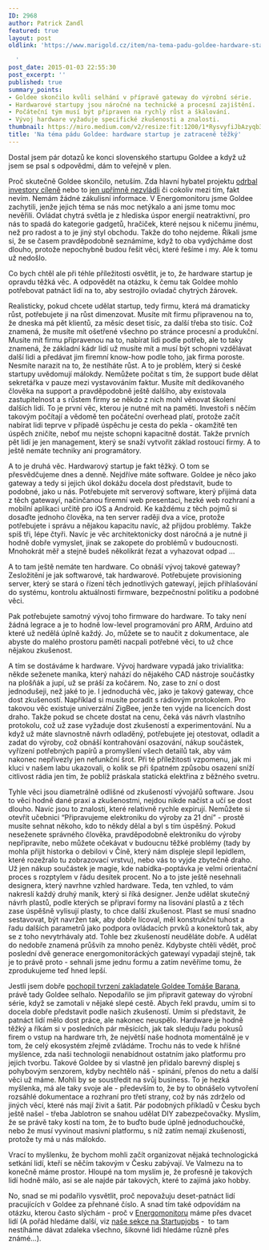 ```yaml
---
ID: 2968
author: Patrick Zandl
featured: true
layout: post
oldlink: 'https://www.marigold.cz/item/na-tema-padu-goldee-hardware-startup-je-zatracene-tezky

  '
post_date: 2015-01-03 22:55:30
post_excerpt: ''
published: true
summary_points:
- Goldee skončilo kvůli selhání v přípravě gateway do výrobní série.
- Hardwarové startupy jsou náročné na technické a procesní zajištění.
- Počáteční tým musí být připraven na rychlý růst a škálování.
- Vývoj hardware vyžaduje specifické zkušenosti a znalosti.
thumbnail: https://miro.medium.com/v2/resize:fit:1200/1*RysvyfiJbAzyqb362Rt2rA.png
title: 'Na téma pádu Goldee: hardware startup je zatraceně těžký'
---
```


<p>Dostal jsem pár dotazů ke konci slovenského startupu Goldee a když už jsem se psal s odpovědmi, dám to veřejně v plen.</p>

<p>Proč skutečně Goldee skončilo, netuším. Zda hlavní hybatel projektu <a href="http://www.startupers.sk/velka-hanba-a-smutny-koniec-globalnej-startupovej-nadeje-zo-slovenska/">odrbal investory cíleně</a> nebo to <a href="http://www.lupa.cz/clanky/slovenska-startupova-nadeje-goldee-konci-chytremu-svetlu-dosly-penize/">jen upřímně nezvládli</a> či cokoliv mezi tím, fakt nevím. Nemám žádné zákulisní informace. V Energomonitoru jsme Goldee zachytili, jenže jejich téma se nás moc netýkalo a ani jsme tomu moc nevěřili. Ovládat chytrá světla je z hlediska úspor energií neatraktivní, pro nás to spadá do kategorie gadgetů, hračiček, které nejsou k ničemu jinému, než pro radost a to je jiný styl obchodu. Takže do toho nejdeme. Říkali jsme si, že se časem pravděpodobně seznámíme, když to oba vydýcháme dost dlouho, protože nepochybně budou řešit věci, které řešíme i my. Ale k tomu už nedošlo.</p>


<!--more-->

<p>Co bych chtěl ale při téhle příležitosti osvětlit, je to, že hardware startup je opravdu těžká věc. A odpovědět na otázku, k čemu tak Goldee mohlo potřebovat patnáct lidí na to, aby sestrojilo ovladač chytrých žárovek.</p>

<p>Realisticky, pokud chcete udělat startup, tedy firmu, která má dramaticky růst, potřebujete ji na růst dimenzovat. Musíte mít firmu připravenou na to, že dneska má pět klientů, za měsíc deset tisíc, za další třeba sto tisíc. Což znamená, že musíte mít ošetřené všechno po stránce procesní a produkční. Musíte mít firmu připravenou na to, nabírat lidi podle potřeb, ale to taky znamená, že základní kádr lidí už musíte mít a musí být schopni vzdělávat další lidi a předávat jim firemní know-how podle toho, jak firma poroste. Nesmíte narazit na to, že nestíháte růst. A to je problém, který si české startupy uvědomují málokdy. Nemůžete počítat s tím, že support bude dělat sekretářka v pauze mezi vystavováním faktur. Musíte mít dedikovaného člověka na support a pravděpodobně ještě dalšího, aby existovala zastupitelnost a s růstem firmy se někdo z nich mohl věnovat školení dalších lidí. To je první věc, kterou je nutné mít na paměti. Investoři s něčím takovým počítají a vědomě ten počáteční overhead platí, protože začít nabírat lidi teprve v případě úspěchu je cesta do pekla - okamžitě ten úspěch zničíte, neboť mu nejste schopni kapacitně dostát. Takže prvních pět lidí je jen management, který se snaží vytvořit základ rostoucí firmy. A to ještě nemáte techniky ani programátory.</p>

<p>A to je druhá věc. Hardwarový startup je fakt těžký. O tom se přesvědčujeme dnes a denně. Nejdříve máte software. Goldee je něco jako gateway a tedy si jejich úkol dokážu docela dost představit, bude to podobné, jako u nás. Potřebujete mít serverový software, který přijímá data z těch gatewayí, načinčanou firemní web presentaci, hezké web rozhraní a mobilní aplikaci určitě pro iOS a Android. Ke každému z těch pojmů si dosaďte jednoho člověka, na ten server raději dva a více, protože potřebujete i správu a nějakou kapacitu navíc, až přijdou problémy. Takže spíš tři, lépe čtyři. Navíc je věc architektonicky dost náročná a je nutné ji hodně dobře vymyslet, jinak se zakopete do problémů v budoucnosti. Mnohokrát měř a stejně budeš několikrát řezat a vyhazovat odpad …</p>

<p>A to tam ještě nemáte ten hardware. Co obnáší vývoj takové gateway? Zesložitění je jak softwarové, tak hardwarové. Potřebujete provisioning server, který se stará o řízení těch jednotlivých gatewayí, jejich přihlašování do systému, kontrolu aktuálnosti firmware, bezpečnostní politiku a podobné věci.</p>

<p>Pak potřebujete samotný vývoj toho firmware do hardware. To taky není žádná legrace a je to hodně low-level programování pro ARM, Arduino atd které už nedělá úplně každý. Jo, můžete se to naučit z dokumentace, ale abyste do malého prostoru paměti nacpali potřebné věci, to už chce nějakou zkušenost.</p>

<p>A tím se dostáváme k hardware. Vývoj hardware vypadá jako trivialitka: někde seženete maníka, který nahází do nějakého CAD nástroje součástky na plošňák a jupí, už se práší za kočárem. No, zase to zní o dost jednodušeji, než jaké to je. I jednoduchá věc, jako je takový gateway, chce dost zkušeností. Například si musíte poradit s rádiovým protokolem. Pro takovou věc existuje univerzální ZigBee, jenže ten vyjde na licencích dost draho. Takže pokud se chcete dostat na cenu, čeká vás návrh vlastního protokolu, což už zase vyžaduje dost zkušeností a experimentování. Nu a když už máte slavnostně návrh odladěný, potřebujete jej otestovat, odladit a zadat do výroby, což obnáší kontrahování osazování, nákup součástek, vyřízení potřebných papírů a promyšlení všech detailů tak, aby vám nakonec nepřivezly jen nefunkční šrot. Při té příležitosti vzpomenu, jak mi kluci v našem labu ukazovali, o kolik se při špatném způsobu osazení sníží citlivost rádia jen tím, že poblíž práskala statická elektřina z běžného svetru.</p>

<p>Tyhle věci jsou diametrálně odlišné od zkušeností vývojářů software. Jsou to věci hodně dané praxí a zkušenostmi, nejdou nikde načíst a učí se dost dlouho. Navíc jsou to znalosti, které relativně rychle expirují. Nemůžete si otevřít učebnici “Připravujeme elektroniku do výroby za 21 dní” - prostě musíte sehnat někoho, kdo to někdy dělal a byl s tím úspěšný. Pokud neseženete správného člověka, pravděpodobně elektroniku do výroby nepřipravíte, nebo můžete očekávat v budoucnu těžké problémy (tady by mohla přijít historka o debilovi v Číně, který nám displeje slepil lepidlem, které rozežralo tu zobrazovací vrstvu), nebo vás to vyjde zbytečně draho. Už jen nákup součástek je magie, kde nabídka-poptávka je velmi orientační proces s rozptylem v řádu desítek procent. No a to jste ještě nesehnali designera, který navrhne vzhled hardware. Teda, ten vzhled, to vám nakreslí každý druhý maník, který si říká designer. Jenže udělat skutečný návrh plastů, podle kterých se připraví formy na lisování plastů a z těch zase úspěšně vylisují plasty, to chce další zkušenost. Plast se musí snadno sestavovat, být navržen tak, aby dobře lícoval, měl konstrukční tuhost a řadu dalších parametrů jako podpora ovládacích prvků a konektorů tak, aby se z toho nevytrhávaly atd. Tohle bez zkušeností neuděláte dobře. A udělat do nedobře znamená průšvih za mnoho peněz. Kdybyste chtěli vědět, proč poslední dvě generace energomonitoráckých gatewayí vypadají stejně, tak je to právě proto - sehnali jsme jednu formu a zatím nevěříme tomu, že zprodukujeme teď hned lepší.</p>

<p>Jestli jsem dobře <a href="http://www.getgoldee.com/6-mytov-o-goldee">pochopil tvrzení zakladatele Goldee Tomáše Barana</a>, právě tady Goldee selhalo. Nepodařilo se jim připravit gateway do výrobní série, když se zamotali v nějaké slepé cestě. Abych řekl pravdu, umím si to docela dobře představit podle našich zkušeností. Umím si představit, že patnáct lidí mělo dost práce, ale nakonec neuspělo. Hardware je hodně těžký a říkám si v posledních pár měsících, jak tak sleduju řadu pokusů firem o vstup na hardware trh, že největší naše hodnota momentálně je v tom, že celý ekosystém zřejmě zvládáme. Trochu nás to vede k hříšné myšlence, zda naši technologii nenabídnout ostatním jako platformu pro jejich tvorbu. Takové Goldee by si vlastně jen přidalo barevný displej s pohybovým senzorem, kdyby nechtělo náš - spínání, přenos do netu a další věci už máme. Mohli by se soustředit na svůj business. To je hezká myšlenka, má ale taky svoje ale - především to, že by to obnášelo vytvoření rozsáhlé dokumentace a rozhraní pro třetí strany, což by nás zdrželo od jiných věcí, které nás mají živit a šatit. Pár podobných příkladů v Česku bych ještě našel - třeba Jablotron se snahou udělat DIY zabezpečovačky. Myslím, že se právě taky kostí na tom, že to buďto bude úplně jednoduchoučké, nebo že musí vyvinout masivní platformu, s níž zatím nemají zkušenosti, protože ty má u nás málokdo.</p>

<p>Vrací to myšlenku, že bychom mohli začít organizovat nějaká technologická setkání lidí, kteří se něčím takovým v Česku zabývají. Ve Valmezu na to konečně máme prostor. Hloupé na tom myslím je, že profesně je takových lidí hodně málo, asi se ale najde pár takových, které to zajímá jako hobby.</p>

<p>No, snad se mi podařilo vysvětlit, proč nepovažuju deset-patnáct lidí pracujících v Goldee za přehnané číslo. A snad tím také odpovídám na otázku, kterou často slýchám - proč v <a href="http://www.energomonitor.com">Energomonitoru</a> máme přes dvacet lidí (A pořád hledáme další, viz <a href="http://www.startupjobs.cz/startup/energomonitor">naše sekce na Startupjobs</a> -  to tam nestíháme dávat zdaleka všechno, šikovné lidi hledáme různě přes známé...).</p>